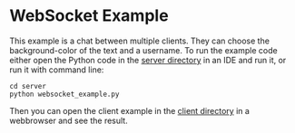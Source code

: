 # WebSocket Example
This example is a chat between multiple clients. They can choose the background-color of the text and a username. 
To run the example code either open the Python code in the [server directory](server) in an IDE and run it, or run it with command
line:

```
cd server
python websocket_example.py
```
Then you can open the client example in the [client directory](client) in a webbrowser and see the result.
